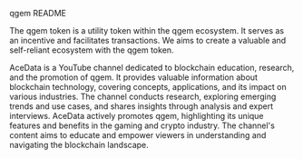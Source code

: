 qgem README

The qgem token is a utility token within the qgem ecosystem. It serves as an incentive and facilitates transactions. We aims to create a valuable and self-reliant ecosystem with the qgem token.

AceData is a YouTube channel dedicated to blockchain education, research, and the promotion of qgem. It provides valuable information about blockchain technology, covering concepts, applications, and its impact on various industries. The channel conducts research, exploring emerging trends and use cases, and shares insights through analysis and expert interviews. AceData actively promotes qgem, highlighting its unique features and benefits in the gaming and crypto industry. The channel's content aims to educate and empower viewers in understanding and navigating the blockchain landscape. 

